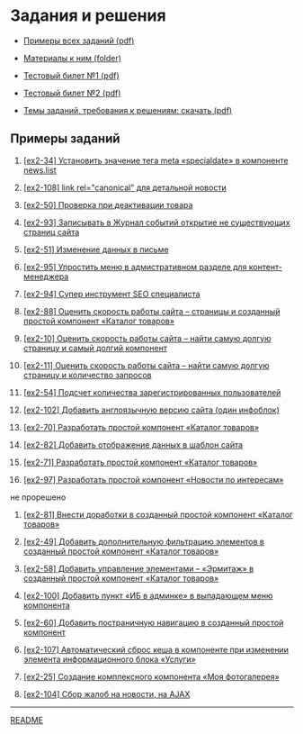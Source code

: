 
# Задания и решения

* [Примеры всех заданий (pdf)](../pubinfo/Ex2AllType.pdf)

* [Материалы к ним (folder)](../pubinfo/materials4.0.4)

* [Тестовый билет №1 (pdf)](../pubinfo/Ex2Demo1.pdf)

* [Тестовый билет №2 (pdf)](../pubinfo/Ex2Demo2.pdf)

* [Темы заданий, требования к решениям: скачать (pdf)](../pubinfo/Ex2Description.pdf)

## Примеры заданий

1. [[ex2-34] Установить значение тега meta «specialdate» в компоненте news.list](./ex2-34.md)

2. [[ex2-108] link rel="canonical" для детальной новости](./ex2-108.md)

3. [[ex2-50] Проверка при деактивации товара](./ex2-50.md)

4. [[ex2-93] Записывать в Журнал событий открытие не существующих страниц сайта](./ex2-93.md)

5. [[ex2-51] Изменение данных в письме](./ex2-51.md)

6. [[ex2-95] Упростить меню в адмистративном разделе для контент-менеджера](./ex2-95.md)

7. [[ex2-94] Супер инструмент SEO специалиста](./ex2-94.md)

8. [[ex2-88] Оценить скорость работы сайта – страницы и созданный простой компонент «Каталог товаров»](./ex2-88.md)

9. [[ex2-10] Оценить скорость работы сайта – найти самую долгую страницу и самый долгий компонент](./ex2-10.md)

10. [[ex2-11] Оценить скорость работы сайта – найти самую долгую страницу и количество запросов](./ex2-11.md)

11. [[ex2-54] Подсчет количества зарегистрированных пользователей](./ex2-54.md)

12. [[ex2-102] Добавить англоязычную версию сайта (один инфоблок)](./ex2-102.md)

13. [[ex2-70] Разработать простой компонент «Каталог товаров»](./ex2-70.md)

14. [[ex2-82] Добавить отображение данных в шаблон сайта](./ex2-82.md)

15. [[ex2-71] Разработать простой компонент «Каталог товаров»](./ex2-71.md)

16. [[ex2-97] Разработать простой компонент «Новости по интересам»](./ex2-97.md)

не прорешено

1. [[ex2-81] Внести доработки в созданный простой компонент «Каталог товаров»](./ex2-81.md)

2. [[ex2-49] Добавить дополнительную фильтрацию элементов в созданный простой компонент «Каталог товаров»](./ex2-49.md)

3. [[ex2-58] Добавить управление элементами – «Эрмитаж» в созданный простой компонент «Каталог товаров»](./ex2-58.md)

4. [[ex2-100] Добавить пункт «ИБ в админке» в выпадающем меню компонента](./ex2-100.md)

5. [[ex2-60] Добавить постраничную навигацию в созданный простой компонент](./ex2-60.md)

6. [[ex2-107] Автоматический сброс кеша в компоненте при изменении элемента информационного блока «Услуги»](./ex2-107.md)

7. [[ex2-25] Создание комплексного компонента «Моя фотогалерея»](./ex2-25.md)

8. [[ex2-104] Сбор жалоб на новости, на AJAX](./ex2-104.md)

____
[README](../../README.md)